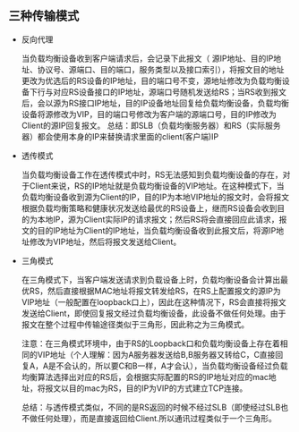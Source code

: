 ## 三种传输模式

* 反向代理

  当负载均衡设备收到客户端请求后，会记录下此报文（ 源IP地址、目的IP地址、协议号、源端口、目的端口，服务类型以及接口索引），将报文目的地址更改为优选后的RS设备的IP地址，目的端口号不变，源地址修改为负载均衡设备下行与对应RS设备接口的IP地址，源端口号随机发送给RS；当RS收到报文后，会以源为RS接口IP地址，目的IP设备地址回复给负载均衡设备，负载均衡设备将源修改为VIP，目的端口号修改为客户端的源端口号，目的IP修改为Client的源IP回复报文。
  总结：即SLB（负载均衡服务器）和RS（实际服务器）都会使用本身的IP来替换请求里面的client(客户端)IP

* 透传模式

  当负载均衡设备工作在透传模式中时，RS无法感知到负载均衡设备的存在，对于Client来说，RS的IP地址就是负载均衡设备的VIP地址。在这种模式下，当负载均衡设备收到源为Client的IP，目的IP为本地VIP地址的报文时，会将报文根据负载均衡策略和健康状况发送给最优的RS设备上，继而RS设备会收到目的为本地IP，源为Client实际IP的请求报文；然后RS将会直接回应此请求，报文的目的IP地址为Client的IP地址，当负载均衡设备收到此报文后，将源IP地址修改为VIP地址，然后将报文发送给Client。

* 三角模式

  在三角模式下，当客户端发送请求到负载设备上时，负载均衡设备会计算出最优RS，然后直接根据MAC地址将报文转发给RS，在RS上配置报文的源IP为VIP地址（一般配置在loopback口上），因此在这种情况下，RS会直接将报文发送给Client，即使回复报文经过负载均衡设备，此设备不做任何处理。由于报文在整个过程中传输途径类似于三角形，因此称之为三角模式。

  注意：在三角模式环境中，由于RS的Loopback口和负载均衡设备上存在着相同的VIP地址（个人理解：因为A服务器发送给B,B服务器又转给C，C直接回复A，A是不会认的，所以要C和B一样，A才会认），当负载均衡设备经过负载均衡算法选择出对应的RS后，会根据实际配置的RS的IP地址对应的mac地址，将报文以目的mac为RS，目的IP为VIP的方式建立TCP连接。

  总结：与透传模式类似，不同的是RS返回的时候不经过SLB（即使经过SLB也不做任何处理），而是直接返回给Client.所以通讯过程类似于一个三角形。